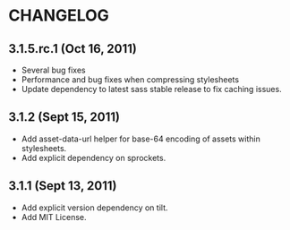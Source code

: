 CHANGELOG
=========

3.1.5.rc.1 (Oct 16, 2011)
---------------------
* Several bug fixes
* Performance and bug fixes when compressing stylesheets
* Update dependency to latest sass stable release to fix caching issues.

3.1.2 (Sept 15, 2011)
---------------------

* Add asset-data-url helper for base-64 encoding of assets within stylesheets.
* Add explicit dependency on sprockets.

3.1.1 (Sept 13, 2011)
---------------------

* Add explicit version dependency on tilt.
* Add MIT License.
